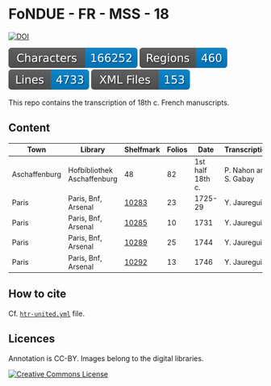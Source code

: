 # FoNDUE - FR - MSS - 18

[![DOI](https://zenodo.org/badge/DOI/10.5281/zenodo.10668574.svg)](https://doi.org/10.5281/zenodo.10668574)


![characters badge](badges/characters.svg) ![regions badge](badges/regions.svg) ![lines badge](badges/lines.svg) ![files badge](badges/files.svg)

This repo contains the transcription of 18th c. French manuscripts.

## Content


| Town          | Library                     | Shelfmark  | Folios   | Date             | Transcription         |
|---------------|-----------------------------|------------|----------|------------------|-----------------------|
| Aschaffenburg | Hofbibliothek Aschaffenburg | 48         | 82       | 1st half 18th c. | P. Nahon and S. Gabay |
| Paris         | Paris, Bnf, Arsenal         | [10283](https://gallica.bnf.fr/ark:/12148/btv1b10724224z/f1.item)      | 23       | 1725-29          | Y. Jauregui           |
| Paris         | Paris, Bnf, Arsenal         | [10285](https://gallica.bnf.fr/ark:/12148/btv1b107241397/f1.item)      | 10       | 1731             | Y. Jauregui           |
| Paris         | Paris, Bnf, Arsenal         | [10289](https://gallica.bnf.fr/ark:/12148/btv1b107242563/f1.item)      | 25       | 1744             | Y. Jauregui           |
| Paris         | Paris, Bnf, Arsenal         | [10292](https://gallica.bnf.fr/ark:/12148/btv1b107241145/f1.item)      | 13       | 1746             | Y. Jauregui           |


## How to cite

Cf. [`htr-united.yml`](https://github.com/FoNDUE-HTR/FONDUE-FR-MSS-18/blob/main/htr-united.yml) file.

## Licences
Annotation is CC-BY. Images belong to the digital libraries.

<a rel="license" href="https://creativecommons.org/licenses/by/2.0"><img alt="Creative Commons License" style="border-width:0" src="https://i.creativecommons.org/l/by/2.0/88x31.png" /></a><br />